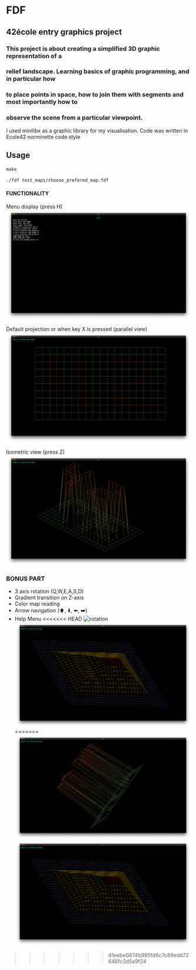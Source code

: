 # FDF
## 42école entry graphics project
### This project is about creating a simplified 3D graphic representation of a
### relief landscape. Learning basics of graphic programming, and in particular how
### to place points in space, how to join them with segments and most importantly how to
### observe the scene from a particular viewpoint.

I used minilibx as a graphic library for my visualisation. Code was written in Ecole42 norminette code style

## Usage
```
make
```
```
./fdf test_maps/choose_prefered_map.fdf
```  

#### FUNCTIONALITY
Menu display (press H)
![Menu](https://github.com/rstarfir/FDF/blob/master/imgs/Menu.png)

Default projection or when key X is pressed (parallel view)
![Parallel](https://github.com/rstarfir/FDF/blob/master/imgs/Parallel.png)

Isometric view (press Z)
![iso](https://github.com/rstarfir/FDF/blob/master/imgs/iso.png)

### BONUS PART
* 3 axis rotation (Q,W,E,A,S,D)
* Gradient transition on Z-axis
* Color map reading
* Arrow navigation (:arrow_up:, :arrow_down:, :arrow_left:, :arrow_right:)
* Help Menu
<<<<<<< HEAD
![rotation](https://github.com/rstarfir/FDF/blob/master/rot.GIF)
![Pyramid](https://github.com/rstarfir/FDF/blob/master/Pyramid.png)
=======
![rotation](https://github.com/rstarfir/FDF/blob/master/imgs/rotation.png)
![Pyramid](https://github.com/rstarfir/FDF/blob/master/imgs/Pyramid.png)
>>>>>>> d1eebe0874b995fd6c7c89edd72646fc3d5a9f24
